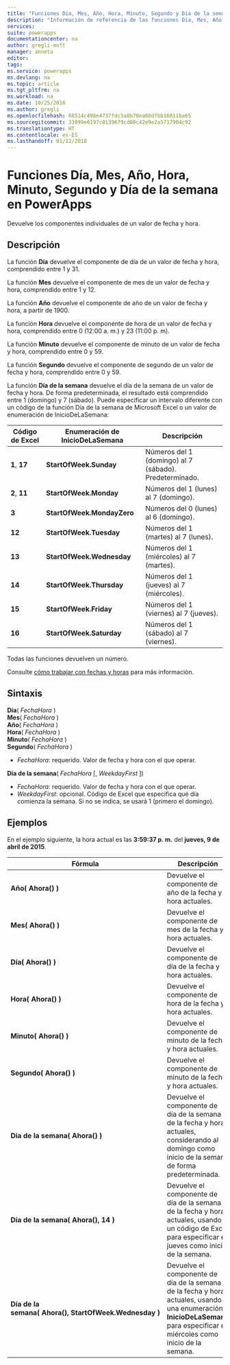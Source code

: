 ```yaml
---
title: "Funciones Día, Mes, Año, Hora, Minuto, Segundo y Día de la semana | Microsoft Docs"
description: "Información de referencia de las funciones Día, Mes, Año, Hora, Minuto, Segundo y Día de la semana de PowerApps, con sintaxis y ejemplos"
services: 
suite: powerapps
documentationcenter: na
author: gregli-msft
manager: anneta
editor: 
tags: 
ms.service: powerapps
ms.devlang: na
ms.topic: article
ms.tgt_pltfrm: na
ms.workload: na
ms.date: 10/25/2016
ms.author: gregli
ms.openlocfilehash: 68514c498e4737fdc5a8b78ea6bdfbb16811ba65
ms.sourcegitcommit: 33099e6197c0139679cd08c42e9e2a5717904c92
ms.translationtype: HT
ms.contentlocale: es-ES
ms.lasthandoff: 01/12/2018
---
```

# <a name="day-month-year-hour-minute-second-and-weekday-functions-in-powerapps"></a>Funciones Día, Mes, Año, Hora, Minuto, Segundo y Día de la semana en PowerApps
Devuelve los componentes individuales de un valor de fecha y hora.

## <a name="description"></a>Descripción
La función **Día** devuelve el componente de día de un valor de fecha y hora, comprendido entre 1 y 31.

La función **Mes** devuelve el componente de mes de un valor de fecha y hora, comprendido entre 1 y 12.

La función **Año** devuelve el componente de año de un valor de fecha y hora, a partir de 1900.

La función **Hora** devuelve el componente de hora de un valor de fecha y hora, comprendido entre 0 (12:00 a. m.) y 23 (11:00 p. m).

La función **Minuto** devuelve el componente de minuto de un valor de fecha y hora, comprendido entre 0 y 59.

La función **Segundo** devuelve el componente de segundo de un valor de fecha y hora, comprendido entre 0 y 59.

La función **Día de la semana** devuelve el día de la semana de un valor de fecha y hora.  De forma predeterminada, el resultado está comprendido entre 1 (domingo) y 7 (sábado).  Puede especificar un intervalo diferente con un código de la función Día de la semana de Microsoft Excel o un valor de enumeración de InicioDeLaSemana:

| Código de Excel | Enumeración de InicioDeLaSemana | Descripción |
| --- | --- | --- |
| **1**, **17** |**StartOfWeek.Sunday** |Números del 1 (domingo) al 7 (sábado).  Predeterminado. |
| **2**, **11** |**StartOfWeek.Monday** |Números del 1 (lunes) al 7 (domingo). |
| **3** |**StartOfWeek.MondayZero** |Números del 0 (lunes) al 6 (domingo). |
| **12** |**StartOfWeek.Tuesday** |Números del 1 (martes) al 7 (lunes). |
| **13** |**StartOfWeek.Wednesday** |Números del 1 (miércoles) al 7 (martes). |
| **14** |**StartOfWeek.Thursday** |Números del 1 (jueves) al 7 (miércoles). |
| **15** |**StartOfWeek.Friday** |Números del 1 (viernes) al 7 (jueves). |
| **16** |**StartOfWeek.Saturday** |Números del 1 (sábado) al 7 (viernes). |

Todas las funciones devuelven un número.

Consulte [cómo trabajar con fechas y horas](../show-text-dates-times.md) para más información.

## <a name="syntax"></a>Sintaxis
**Día**( *FechaHora* )<br>**Mes**( *FechaHora* )<br>**Año**( *FechaHora* )<br>**Hora**( *FechaHora* )<br>**Minuto**( *FechaHora* )<br>**Segundo**( *FechaHora* )

* *FechaHora*: requerido.  Valor de fecha y hora con el que operar.  

**Día de la semana**( *FechaHora* [, *WeekdayFirst* ])<br>

* *FechaHora*: requerido.  Valor de fecha y hora con el que operar. 
* *WeekdayFirst*: opcional.  Código de Excel que especifica qué día comienza la semana.  Si no se indica, se usará 1 (primero el domingo).

## <a name="examples"></a>Ejemplos
En el ejemplo siguiente, la hora actual es las **3:59:37 p. m.** del **jueves, 9 de abril de 2015**.

| Fórmula | Descripción | Resultado |
| --- | --- | --- |
| **Año(&nbsp;Ahora()&nbsp;)** |Devuelve el componente de año de la fecha y hora actuales. |2015 |
| **Mes(&nbsp;Ahora()&nbsp;)** |Devuelve el componente de mes de la fecha y hora actuales. |4 |
| **Día(&nbsp;Ahora()&nbsp;)** |Devuelve el componente de día de la fecha y hora actuales. |9 |
| **Hora(&nbsp;Ahora()&nbsp;)** |Devuelve el componente de hora de la fecha y hora actuales. |15 |
| **Minuto(&nbsp;Ahora()&nbsp;)** |Devuelve el componente de minuto de la fecha y hora actuales. |59 |
| **Segundo(&nbsp;Ahora()&nbsp;)** |Devuelve el componente de minuto de la fecha y hora actuales. |37 |
| **Día de la semana(&nbsp;Ahora()&nbsp;)** |Devuelve el componente de día de la semana de la fecha y hora actuales, considerando al domingo como inicio de la semana de forma predeterminada. |5 |
| **Día de la semana(&nbsp;Ahora(),&nbsp;14&nbsp;)** |Devuelve el componente de día de la semana de la fecha y hora actuales, usando un código de Excel para especificar el jueves como inicio de la semana. |1 |
| **Día de la semana(&nbsp;Ahora(),&nbsp;StartOfWeek.Wednesday&nbsp;)** |Devuelve el componente de día de la semana de la fecha y hora actuales, usando una enumeración **InicioDeLaSemana** para especificar el miércoles como inicio de la semana. |2 |

